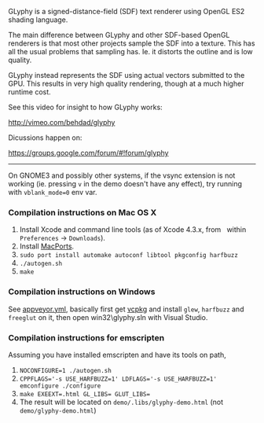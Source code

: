 GLyphy is a signed-distance-field (SDF) text renderer using OpenGL ES2 shading language.

The main difference between GLyphy and other SDF-based OpenGL renderers is that most other projects sample the SDF into a texture. This has all the usual problems that sampling has. Ie. it distorts the outline and is low quality.

GLyphy instead represents the SDF using actual vectors submitted to the GPU. This results in very high quality rendering, though at a much higher runtime cost.

See this video for insight to how GLyphy works:

http://vimeo.com/behdad/glyphy

Dicussions happen on:

https://groups.google.com/forum/#!forum/glyphy

----------------------------------------------------------------------

On GNOME3 and possibly other systems, if the vsync extension is not working (ie. pressing `v` in the demo doesn't have any effect), try running with `vblank_mode=0` env var.

### Compilation instructions on Mac OS X

1. Install Xcode and command line tools (as of Xcode 4.3.x, from
   within `Preferences` -> `Downloads`).
2. Install [MacPorts](https://www.macports.org/install.php).
3. `sudo port install automake autoconf libtool pkgconfig harfbuzz`
4. `./autogen.sh`
5. `make`

### Compilation instructions on Windows

See [appveyor.yml](https://github.com/behdad/glyphy/blob/master/appveyor.yml), basically first get [vcpkg](https://github.com/Microsoft/vcpkg) and install `glew`, `harfbuzz` and `freeglut` on it, then open win32\glyphy.sln
with Visual Studio.

### Compilation instructions for emscripten

Assuming you have installed emscripten and have its tools on path,

1. `NOCONFIGURE=1 ./autogen.sh`
2. `CPPFLAGS='-s USE_HARFBUZZ=1' LDFLAGS='-s USE_HARFBUZZ=1' emconfigure ./configure`
3. `make EXEEXT=.html GL_LIBS= GLUT_LIBS=`
4. The result will be located on `demo/.libs/glyphy-demo.html` (not `demo/glyphy-demo.html`)

